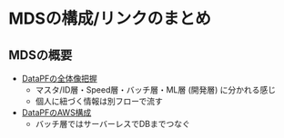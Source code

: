 # MDSの構成/リンクのまとめ

## MDSの概要
- [DataPFの全体像把握](https://github.com/monet-technologies-com/factory-common-design)
  - マスタ/ID層・Speed層・バッチ層・ML層 (開発層) に分かれる感じ
  - 個人に紐づく情報は別フローで流す
- [DataPFのAWS構成](https://github.com/monet-technologies-com/factory-aws-infra)
  - バッチ層ではサーバーレスでDBまでつなぐ
